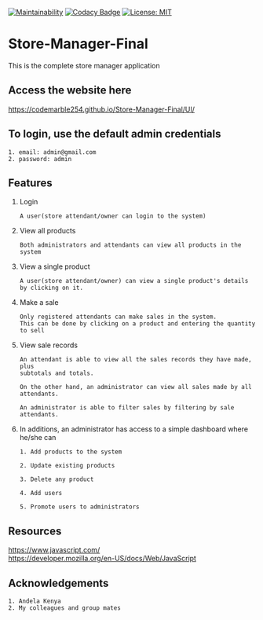 [![Maintainability](https://api.codeclimate.com/v1/badges/8650e9419ac853a984ec/maintainability)](https://codeclimate.com/github/codeMarble254/Store-Manager-Final/maintainability)
[![Codacy Badge](https://api.codacy.com/project/badge/Grade/8700ab1cc8d0478eb11de8789a00f7cf)](https://app.codacy.com/app/codeMarble254/Store-Manager-Final?utm_source=github.com&utm_medium=referral&utm_content=codeMarble254/Store-Manager-Final&utm_campaign=Badge_Grade_Dashboard)
[![License: MIT](https://img.shields.io/badge/License-MIT-yellow.svg)](https://opensource.org/licenses/MIT)

# Store-Manager-Final

This is the complete store manager application 

## Access the website here
<https://codemarble254.github.io/Store-Manager-Final/UI/>

## To login, use the default admin credentials

    1. email: admin@gmail.com
    2. password: admin

## Features
1. Login
    ```
    A user(store attendant/owner can login to the system)
    ```
2. View all products
    ```
    Both administrators and attendants can view all products in the system
    ```
3. View a single product
    ```
    A user(store attendant/owner) can view a single product's details by clicking on it.
    ```
4. Make a sale
    ```
    Only registered attendants can make sales in the system. 
    This can be done by clicking on a product and entering the quantity to sell
    ```
5. View sale records
    ```
    An attendant is able to view all the sales records they have made, plus 
    subtotals and totals. 
    ```
    ```
    On the other hand, an administrator can view all sales made by all attendants.
    ```
    ```
    An administrator is able to filter sales by filtering by sale attendants.
    ```
6. In additions, an administrator has access to a simple dashboard where he/she can
    ```    
    1. Add products to the system
    ```
    ```
    2. Update existing products
    ```
    ```
    3. Delete any product
    ```
    ```
    4. Add users
    ```
    ```
    5. Promote users to administrators
    ```

## Resources
<https://www.javascript.com/>  
<https://developer.mozilla.org/en-US/docs/Web/JavaScript>
## Acknowledgements
    1. Andela Kenya
    2. My colleagues and group mates
